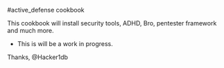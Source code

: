 #active_defense cookbook 

 This cookbook will install security tools, ADHD, Bro, pentester framework and much more. 

 - This is will be a work in progress. 

 Thanks,
 @Hacker1db 



